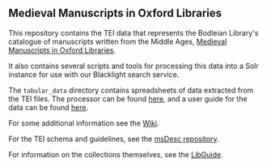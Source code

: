 ## Medieval Manuscripts in Oxford Libraries

This repository contains the TEI data that represents the Bodleian Library's catalogue of manuscripts written from the Middle Ages, [Medieval Manuscripts in Oxford Libraries](https://medieval.bodleian.ox.ac.uk).

It also contains several scripts and tools for processing this data into a Solr instance for use with our
Blacklight search service.

The `tabular_data` directory contains spreadsheets of data extracted from the TEI files. The processor can be found [here](https://github.com/Digital-Scholarship-Oxford/enabling-digital-research), and a user guide for the data can be found [here](https://digital-scholarship-oxford.github.io/enabling-digital-research).

For some additional information see the [Wiki](https://github.com/bodleian/medieval-mss/wiki).

For the TEI schema and guidelines, see the [msDesc repository](https://github.com/msDesc/).

For information on the collections themselves, see the [LibGuide](https://libguides.bodleian.ox.ac.uk/medieval-sc).
